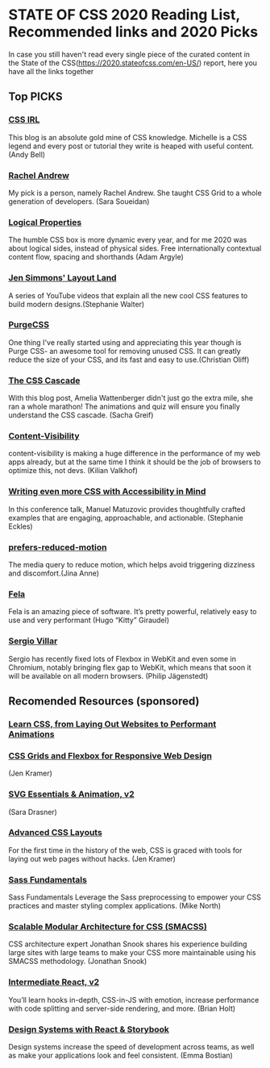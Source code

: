 # STATE OF CSS 2020 Reading List,  Recommended links and 2020 Picks
In case you still haven't read every single piece of the curated content in the State of the CSS(https://2020.stateofcss.com/en-US/) report, here you have all the links together

## Top PICKS ##

### [CSS IRL](https://css-irl.info/) ###
 This blog is an absolute gold mine of CSS knowledge. Michelle is a CSS legend and every post or tutorial they write is heaped with useful content. (Andy Bell)

### [Rachel Andrew](https://rachelandrew.co.uk/) ###
My pick is a person, namely Rachel Andrew. She taught CSS Grid to a whole generation of developers. (Sara Soueidan)

### [Logical Properties](https://developer.mozilla.org/en-US/docs/Web/CSS/CSS_Logical_Properties/Basic_concepts) ###
The humble CSS box is more dynamic every year, and for me 2020 was about logical sides, instead of physical sides. Free internationally contextual content flow, spacing and shorthands (Adam Argyle)

### [Jen Simmons' Layout Land](https://www.youtube.com/c/LayoutLand) ###
A series of YouTube videos that explain all the new cool CSS features to build modern designs.(Stephanie Walter)

### [PurgeCSS](https://purgecss.com/) ###
One thing I've really started using and appreciating this year though is Purge CSS- an awesome tool for removing unused CSS. It can greatly reduce the size of your CSS, and its fast and easy to use.(Christian Oliff)

### [The CSS Cascade](https://wattenberger.com/blog/css-cascade) ###
  With this blog post, Amelia Wattenberger didn't just go the extra mile, she ran a whole marathon! The animations and quiz will ensure you finally understand the CSS cascade. (Sacha Greif)

### [Content-Visibility](https://web.dev/content-visibility/) ###
content-visibility is making a huge difference in the performance of my web apps already, but at the same time I think it should be the job of browsers to optimize this, not devs. (Kilian Valkhof)

### [Writing even more CSS with Accessibility in Mind](https://www.youtube.com/watch?v=o6ssu5oKyaU) ###
  In this conference talk, Manuel Matuzovic provides thoughtfully crafted examples that are engaging, approachable, and actionable. (Stephanie Eckles)

### [prefers-reduced-motion](https://developer.mozilla.org/en-US/docs/Web/CSS/@media/prefers-reduced-motion) ###
  The media query to reduce motion, which helps avoid triggering dizziness and discomfort.(Jina Anne)

### [Fela](https://fela.js.org/) ###
   Fela is an amazing piece of software. It’s pretty powerful, relatively easy to use and very performant (Hugo “Kitty” Giraudel)

### [Sergio Villar](https://blogs.igalia.com/svillar/2020/10/01/closing-the-gap-in-flexbox/) ###
 Sergio has recently fixed lots of Flexbox in WebKit and even some in Chromium, notably bringing flex gap to WebKit, which means that soon it will be available on all modern browsers. (Philip Jägenstedt)

## Recomended Resources (sponsored) ##

### [Learn CSS, from Laying Out Websites to Performant Animations](https://frontendmasters.com/learn/css/?utm_source=stateofcss&utm_medium=website&utm_campaign=stateofcss2020&utm_content=textlink) ###


### [CSS Grids and Flexbox for Responsive Web Design](https://frontendmasters.com/courses/css-grids-flexbox/?utm_source=stateofcss&utm_medium=website&utm_campaign=stateofcss2020&utm_content=textlink) ###
  (Jen Kramer)

### [SVG Essentials & Animation, v2](https://frontendmasters.com/courses/svg-essentials-animation/?utm_source=stateofcss&utm_medium=website&utm_campaign=stateofcss2020&utm_content=textlink) ###
 (Sara Drasner)

### [Advanced CSS Layouts](https://frontendmasters.com/courses/advanced-css-layouts/?utm_source=stateofcss&utm_medium=website&utm_campaign=stateofcss2020&utm_content=textlink) ###

For the first time in the history of the web, CSS is graced with tools for laying out web pages without hacks. (Jen Kramer)

### [Sass Fundamentals](https://frontendmasters.com/courses/sass/?utm_source=stateofcss&utm_medium=website&utm_campaign=stateofcss2020&utm_content=textlink) ###
  Sass Fundamentals
Leverage the Sass preprocessing to empower your CSS practices and master styling complex applications. (Mike North)

### [Scalable Modular Architecture for CSS (SMACSS)](https://frontendmasters.com/courses/smacss/?utm_source=stateofcss&utm_medium=website&utm_campaign=stateofcss2020&utm_content=textlink) ###

CSS architecture expert Jonathan Snook shares his experience building large sites with large teams to make your CSS more maintainable using his SMACSS methodology. (Jonathan Snook)

### [Intermediate React, v2](https://frontendmasters.com/courses/intermediate-react-v2/?utm_source=stateofcss&utm_medium=website&utm_campaign=stateofcss2020&utm_content=textlink) ###

You’ll learn hooks in-depth, CSS-in-JS with emotion, increase performance with code splitting and server-side rendering, and more. (Brian Holt)

### [Design Systems with React & Storybook](https://frontendmasters.com/courses/design-systems/?utm_source=stateofcss&utm_medium=sponsor&utm_campaign=tools_others_resources&utm_content=textlink ) ###
 Design systems increase the speed of development across teams, as well as make your applications look and feel consistent. (Emma Bostian)


